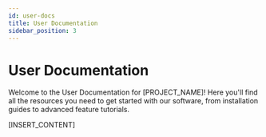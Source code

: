 ```yaml
---
id: user-docs
title: User Documentation
sidebar_position: 3
---
```


# User Documentation

Welcome to the User Documentation for [PROJECT_NAME]! Here you'll find all the resources you need to get started with our software, from installation guides to advanced feature tutorials.

[INSERT_CONTENT]